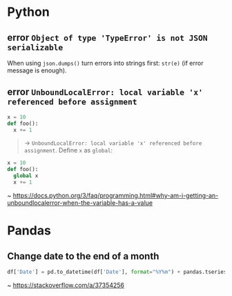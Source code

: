 # Python

## error `Object of type 'TypeError' is not JSON serializable`

When using `json.dumps()` turn errors into strings first: `str(e)` (if error message is enough).

## error `UnboundLocalError: local variable 'x' referenced before assignment`

~~~ python
x = 10
def foo():
  x += 1
~~~~

> -> `UnboundLocalError: local variable 'x' referenced before assignment`. Define `x` as `global`:

~~~ python
x = 10
def foo():
  global x
  x += 1
~~~~

~ https://docs.python.org/3/faq/programming.html#why-am-i-getting-an-unboundlocalerror-when-the-variable-has-a-value

# Pandas

## Change date to the end of a month

~~~ python
df['Date'] = pd.to_datetime(df['Date'], format="%Y%m") + pandas.tseries.offsets.MonthEnd(1)
~~~

~ https://stackoverflow.com/a/37354256
